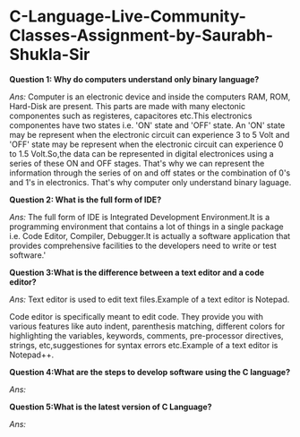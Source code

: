 # C-Language-Live-Community-Classes-Assignment-by-Saurabh-Shukla-Sir

**Question 1: Why do computers understand only binary language?**

*Ans:* Computer is an electronic device and inside the computers RAM, ROM, Hard-Disk are present. This parts are made with many electonic componentes such as registeres, capacitores etc.This electronics componentes have two states i.e. 'ON' state and 'OFF' state. An 'ON' state may be represent when the electronic circuit can experience 3 to 5 Volt and 'OFF' state may be represent when the electronic circuit can experience 0 to 1.5 Volt.So,the data can be represented in digital electronices using a series of these ON and OFF stages. That's why we can represent the information through the series of on and off states or the combination of 0's and 1's in electronics. That's why computer only understand binary laguage.

**Question 2: What is the full form of IDE?**

*Ans:* The full form of IDE is Integrated Development Environment.It is a programming environment that contains a lot of things in a single package i.e. Code Editor, Compiler, Debugger.It is actually a software application that provides comprehensive facilities to the developers need to write or test software.'

**Question 3:What is the difference between a text editor and a code editor?**

*Ans:* Text editor is used to edit text files.Example of a text editor is Notepad.

Code editor is specifically meant to edit code. They provide you with various features like auto indent, parenthesis matching, different colors for highlighting the variables, keywords, comments, pre-processor directives, strings, etc,suggestiones for syntax errors etc.Example of a text editor is Notepad++.

**Question 4:What are the steps to develop software using the C language?**

*Ans:*

**Question 5:What is the latest version of C Language?**

*Ans:* 
